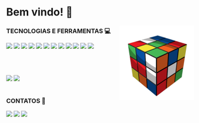 # Bem vindo! 📌 

<img src="cube.gif" min-width="80px" max-width="80px" width="200px" align="right" alt="Computador iuriCode">

<div style="display: inline_block"> 
  <strong><h3> TECNOLOGIAS E FERRAMENTAS 💻</h3></strong> 
  <img height="30em" src="https://img.shields.io/badge/Python-3776AB?style=for-the-badge&logo=python&logoColor=white"/>
  <img height="30em" src="https://img.shields.io/badge/Java-ED8B00?style=for-the-badge&logo=java&logoColor=white"/>
  <img height="30em" src="https://img.shields.io/badge/HTML5-E34F26?style=for-the-badge&logo=html5&logoColor=white"/>
  <img height="30em" src="https://img.shields.io/badge/CSS3-1572B6?style=for-the-badge&logo=css3&logoColor=white"/>
  <img height="30em" src="https://img.shields.io/badge/Django-092E20?style=for-the-badge&logo=django&logoColor=green"/>
  <img height="30em" src="https://img.shields.io/badge/Selenium-43B02A?style=for-the-badge&logo=Selenium&logoColor=white"/>
  <img height="30em" src="https://img.shields.io/badge/Windows-0078D6?style=for-the-badge&logo=windows&logoColor=white"/>
  <img height="30em" src="https://img.shields.io/badge/Linux-FCC624?style=for-the-badge&logo=linux&logoColor=black"/>
  <img height="30em" src="https://img.shields.io/badge/Visual_Studio_Code-0078D4?style=for-the-badge&logo=visual%20studio%20code&logoColor=white"/>
  <img height="30em" src="https://img.shields.io/badge/Eclipse-2C2255?style=for-the-badge&logo=eclipse&logoColor=white"/>
  <img height="30em" src="https://img.shields.io/badge/pycharm-143?style=for-the-badge&logo=pycharm&logoColor=black&color=black&labelColor=green"/>
  <img height="30em" src="https://img.shields.io/badge/Trello-0052CC?style=for-the-badge&logo=trello&logoColor=white"/>
</div>

<br>
<br>
<br>
<br>
 
<div>
  <img height="180em" src="https://github-readme-stats.vercel.app/api?username=BarbaraBrito&show_icons=true&theme=write"/>
  <img height="120em" src="https://github-readme-stats.vercel.app/api/top-langs/?username=BarbaraBrito&layout=compact&theme=write"/>
</div>

<br>

<div style="display: inline_block">  
  <b><h3>CONTATOS 📱</h3></b>  
  <a href="https://www.linkedin.com/in/barbarabritosz/"> <img height="30" src="https://img.shields.io/badge/LinkedIn-0077B5?style=for-the-   badge&logo=linkedin&logoColor=white"></a> 
  <a href="https://www.linkedin.com/in/barbarabritosz/"> <img height="30" src="https://img.shields.io/badge/Messenger-00B2FF?style=for-thebadge&logo=messenger&logoColor=white"></a> 
  <a href = "mailto: barbarabritosz@hotmail.com"> <img height="30" src = "https://img.shields.io/badge/Gmail-D14836?style=for-the-badge&logo=gmail&logoColor=white"></a>
</div>
